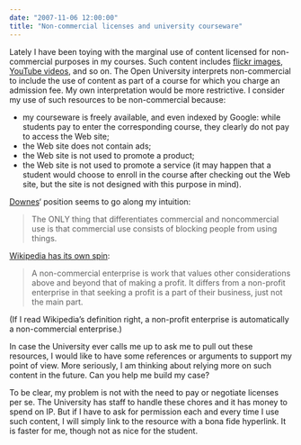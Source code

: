 ```yaml
---
date: "2007-11-06 12:00:00"
title: "Non-commercial licenses and university courseware"
---
```




Lately I have been toying with the marginal use of content licensed for non-commercial purposes in my courses. Such content includes [flickr images](https://www.flickr.com/), [YouTube videos](https://www.youtube.com/), and so on. The Open University interprets non-commercial to include the use of content as part of a course for which you charge an admission fee.
My own interpretation would be more restrictive. I consider my use of such resources to be non-commercial because:

- my courseware is freely available, and even indexed by Google: while students pay to enter the corresponding course, they clearly do not pay to access the Web site;
- the Web site does not contain ads;
- the Web site is not used to promote a product;
- the Web site is not used to promote a service (it may happen that a student would choose to enroll in the course after checking out the Web site, but the site is not designed with this purpose in mind).


[Downes](https://halfanhour.blogspot.com/2007/10/understanding-me.html)&lsquo; position seems to go along my intuition:

> The ONLY thing that differentiates commercial and noncommercial use is that commercial use consists of blocking people from using things.


[Wikipedia has its own spin](https://en.wikipedia.org/wiki/Non-commercial):

>A non-commercial enterprise is work that values other considerations above and beyond that of making a profit. It differs from a non-profit enterprise in that seeking a profit is a part of their business, just not the main part.


(If I read Wikipedia&rsquo;s definition right, a non-profit enterprise is automatically a non-commercial enterprise.)

In case the University ever calls me up to ask me to pull out these resources, I would like to have some references or arguments to support my point of view. More seriously, I am thinking about relying more on such content in the future. Can you help me build my case?

To be clear, my problem is not with the need to pay or negotiate licenses per se. The University has staff to handle these chores and it has money to spend on IP. But if I have to ask for permission each and every time I use such content, I will simply link to the resource with a bona fide hyperlink. It is faster for me, though not as nice for the student.

